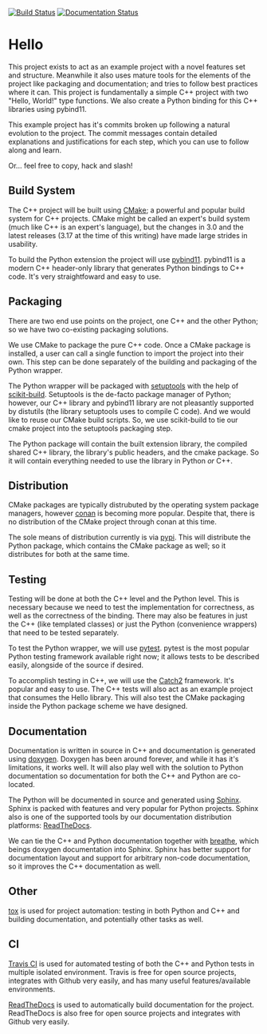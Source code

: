 [![Build Status](https://travis-ci.org/ktbarrett/hello.svg?branch=master)](https://travis-ci.org/ktbarrett/hello)
[![Documentation Status](https://readthedocs.org/projects/hello-pybind11-2/badge/?version=latest)](https://hello-pybind11-2.readthedocs.io/en/latest/?badge=latest)

# Hello

This project exists to act as an example project with a novel features set and structure.
Meanwhile it also uses mature tools for the elements of the project like packaging and documentation;
and tries to follow best practices where it can.
This project is fundamentally a simple C++ project with two "Hello, World!" type functions.
We also create a Python binding for this C++ libraries using pybind11.

This example project has it's commits broken up following a natural evolution to the project.
The commit messages contain detailed explanations and justifications for each step, which you can use to follow along and learn.

Or... feel free to copy, hack and slash!

## Build System

The C++ project will be built using [CMake](https://cmake.org/); a powerful and popular build system for C++ projects.
CMake might be called an expert's build system (much like C++ is an expert's language),
but the changes in 3.0 and the latest releases (3.17 at the time of this writing) have made large strides in usability.

To build the Python extension the project will use [pybind11](https://github.com/pybind/pybind11).
pybind11 is a modern C++ header-only library that generates Python bindings to C++ code.
It's very straightfoward and easy to use.

## Packaging

There are two end use points on the project, one C++ and the other Python; so we have two co-existing packaging solutions.

We use CMake to package the pure C++ code.
Once a CMake package is installed, a user can call a single function to import the project into their own.
This step can be done separately of the building and packaging of the Python wrapper.

The Python wrapper will be packaged with [setuptools](https://github.com/pypa/setuptools) with the help of [scikit-build](https://scikit-build.readthedocs.io/en/latest/).
Setuptools is the de-facto package manager of Python; however, our C++ library and pybind11 library are not pleasantly supported by distutils (the library setuptools uses to compile C code).
And we would like to reuse our CMake build scripts.
So, we use scikit-build to tie our cmake project into the setuptools packaging step.

The Python package will contain the built extension library, the compiled shared C++ library, the library's public headers, and the cmake package.
So it will contain everything needed to use the library in Python *or* C++.

## Distribution

CMake packages are typically distrubuted by the operating system package managers, however [conan](https://conan.io/) is becoming more popular.
Despite that, there is no distribution of the CMake project through conan at this time.

The sole means of distribution currently is via [pypi](https://pypi.org/).
This will distribute the Python package, which contains the CMake package as well; so it distributes for both at the same time.

## Testing

Testing will be done at both the C++ level and the Python level.
This is necessary because we need to test the implementation for correctness, as well as the correctness of the binding.
There may also be features in just the C++ (like templated classes) or just the Python (convenience wrappers) that need to be tested separately.

To test the Python wrapper, we will use [pytest](https://docs.pytest.org/en/stable/).
pytest is the most popular Python testing framework available right now; it allows tests to be described easily, alongside of the source if desired.

To accomplish testing in C++, we will use the [Catch2](https://github.com/catchorg/Catch2) framework. It's popular and easy to use.
The C++ tests will also act as an example project that consumes the Hello library.
This will also test the CMake packaging inside the Python package scheme we have designed.

## Documentation

Documentation is written in source in C++ and documentation is generated using [doxygen](https://www.doxygen.nl/index.html).
Doxygen has been around forever, and while it has it's limitations, it works well.
It will also play well with the solution to Python documentation so documentation for both the C++ and Python are co-located.

The Python will be documented in source and generated using [Sphinx](https://www.sphinx-doc.org/en/master/#).
Sphinx is packed with features and very popular for Python projects.
Sphinx also is one of the supported tools by our documentation distribution platforms: [ReadTheDocs](https://readthedocs.org/).

We can tie the C++ and Python documentation together with [breathe](https://breathe.readthedocs.io/en/stable/), which beings doxygen documentation into Sphinx.
Sphinx has better support for documentation layout and support for arbitrary non-code documentation, so it improves the C++ documentation as well.

## Other

[tox](https://tox.readthedocs.io/en/stable/) is used for project automation: testing in both Python and C++ and building documentation, and potentially other tasks as well.

## CI

[Travis CI](https://travis-ci.org/) is used for automated testing of both the C++ and Python tests in multiple isolated environment.
Travis is free for open source projects, integrates with Github very easily, and has many useful features/available environments.

[ReadTheDocs](https://readthedocs.org/) is used to automatically build documentation for the project.
ReadTheDocs is also free for open source projects and integrates with Github very easily.
